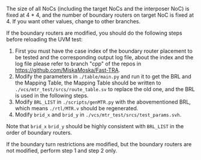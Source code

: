 The size of all NoCs (including the target NoCs and the interposer NoC) is fixed at 4 * 4, and the number of boundary routers on target NoC is fixed at 4. If you want other values, change to other branches.

If the boundary routers are modified, you should do the following steps before reloading the UVM test:

1. First you must have the case index of the boundary router placement to be tested and the corresponding output log file, about the index and the log file please refer to branch "cpp" of the repos in https://github.com/MiskaMoska/Fast-TRA.
2. Modify the parameters in `./table/main.py` and run it to get the BRL and the Mapping Table, the Mapping Table should be written to  `./vcs/mtr_test/srcs/route_table.sv` to replace the old one, and the BRL is used in the following steps.
3. Modify `BRL_LIST` in `./scripts/genMTR.py` with the abovementioned BRL, which means `./rtl/MTR.v` should be regenerated.
4. Modify `brid_x` and `brid_y` in `./vcs/mtr_test/srcs/test_params.svh`.

Note that `brid_x` `brid_y` should be highly consistent with `BRL_LIST` in the order of boundary routers.

If the boundary turn restrictions are modified, but the boundary routers are not modified, perform step 1 and step 2 only.
